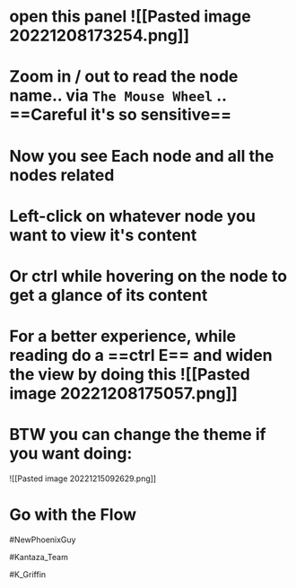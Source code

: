 # open this panel ![[Pasted image 20221208173254.png]]
# Zoom in / out to read the node name.. via `The Mouse Wheel` .. ==Careful it's so sensitive==

# Now you see Each node and all the nodes related

# Left-click on whatever node you want to view it's content
# Or ctrl while hovering on the node to get a glance of its content

# For a better experience, while reading do a ==ctrl E==  and widen the view by doing this ![[Pasted image 20221208175057.png]]

# BTW you can change the theme if you want doing:

![[Pasted image 20221215092629.png]]



# Go with the Flow

#NewPhoenixGuy

#Kantaza_Team

#K_Griffin